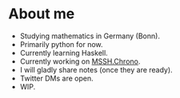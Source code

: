 # About me

* Studying mathematics in Germany (Bonn).
* Primarily python for now.
* Currently learning Haskell.
* Currently working on [MSSH.Chrono](https://github.com/MathManuelHinz/chrono "Chrono").
* I will gladly share notes (once they are ready).
* Twitter DMs are open.
* WIP.
